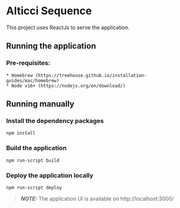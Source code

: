 # Alticci Sequence

This project uses ReactJs to serve the application.

## Running the application

### Pre-requisites:
```text
* Homebrew (https://treehouse.github.io/installation-guides/mac/homebrew)
* Node v16+ (https://nodejs.org/en/download/)
```

## Running manually

### Install the dependency packages
```shell script
npm install
```

### Build the application
```shell script
npm run-script build
```

### Deploy the application locally
```shell script
npm run-script deploy
```

> **_NOTE:_**  The application UI is available on http://localhost:3000/